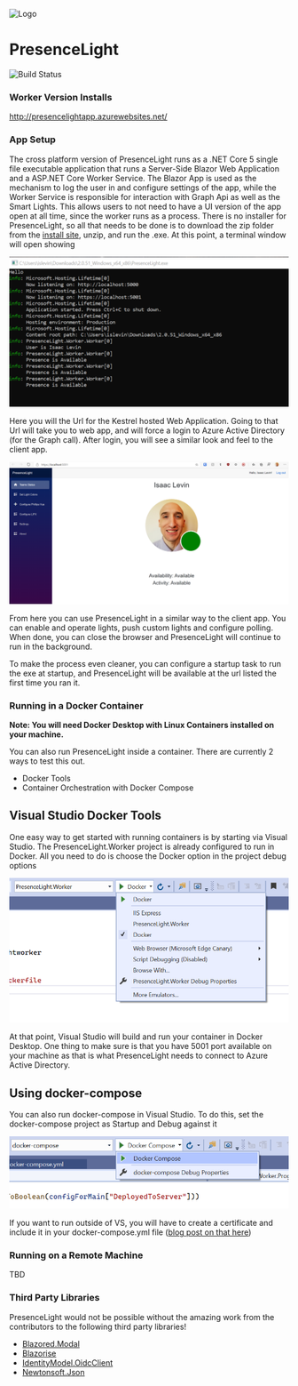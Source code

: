 ![Logo](Icon.png)
# PresenceLight
![Build Status](https://dev.azure.com/isaaclevin/PresenceLight/_apis/build/status/CI-build-worker?branchName=main)

### Worker Version Installs
http://presencelightapp.azurewebsites.net/

### App Setup
The cross platform version of PresenceLight runs as a .NET Core 5 single file executable application that runs a Server-Side Blazor Web Application and a ASP.NET Core Worker Service. The Blazor App is used as the mechanism to log the user in and configure settings of the app, while the Worker Service is responsible for interaction with Graph Api as well as the Smart Lights. This allows users to not need to have a UI version of the app open at all time, since the worker runs as a process. There is no installer for PresenceLight, so all that needs to be done is to download the zip folder from the [install site](http://presencelightapp.azurewebsites.net/), unzip, and run the .exe. At this point, a terminal window will open showing

 ![Terminal](static/blazor-terminal.png)

Here you will the Url for the Kestrel hosted Web Application. Going to that Url will take you to web app, and will force a login to Azure Active Directory (for the Graph call). After login, you will see a similar look and feel to the client app.

 ![Index](static/blazor-index.png)

 From here you can use PresenceLight in a similar way to the client app. You can enable and operate lights, push custom lights and configure polling. When done, you can close the browser and PresenceLight will continue to run in the background.

 To make the process even cleaner, you can configure a startup task to run the exe at startup, and PresenceLight will be available at the url listed the first time you ran it.

### Running in a Docker Container

**Note: You will need Docker Desktop with Linux Containers installed on your machine.**

You can also run PresenceLight inside a container. There are currently 2 ways to test this out.

- Docker Tools
- Container Orchestration with Docker Compose

## Visual Studio Docker Tools

One easy way to get started with running containers is by starting via Visual Studio. The PresenceLight.Worker project is already configured to run in Docker. All you need to do is choose the Docker option in the project debug options

 ![Index](static/docker.png)

At that point, Visual Studio will build and run your container in Docker Desktop. One thing to make sure is that you have 5001 port available on your machine as that is what PresenceLight needs to connect to Azure Active Directory.

## Using docker-compose

You can also run docker-compose in Visual Studio. To do this, set the docker-compose project as Startup and Debug against it

 ![Index](static/docker-compose.png)

If you want to run outside of VS, you will have to create a certificate and include it in your docker-compose.yml file ([blog post on that here](https://codeburst.io/hosting-an-asp-net-core-app-on-docker-with-https-642cde4f04e8))

### Running on a Remote Machine
TBD

### Third Party Libraries

PresenceLight would not be possible without the amazing work from the contributors to the following third party libraries!

- [Blazored.Modal](https://github.com/Blazored/Modal)
- [Blazorise](https://github.com/stsrki/Blazorise)
- [IdentityModel.OidcClient](https://github.com/IdentityModel/IdentityModel.OidcClient)
- [Newtonsoft.Json](https://github.com/JamesNK/Newtonsoft.Json)
